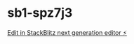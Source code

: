 # sb1-spz7j3

[Edit in StackBlitz next generation editor ⚡️](https://stackblitz.com/~/github.com/SocialisticO4/sb1-spz7j3)